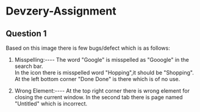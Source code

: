 # Devzery-Assignment

## Question 1

Based on this image there is few bugs/defect which is as follows:

1) Misspelling:----  The word "Google" is misspelled as "Gooogle" in the search bar. <br>
                     In the icon there is misspelled word "Hopping",it should be "Shopping".
                     At the left bottom corner "Done Done" is there which is of no use.

2) Wrong Element:---- At the top right corner there is wrong element for closing the current window.
                      In the second tab there is page named "Untitled" which is incorrect.
